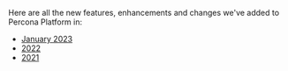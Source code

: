 Here are all the new features, enhancements and changes we've added to Percona Platform in:

- [January 2023](january-2023.md)
- [2022](2022-releases.md)
- [2021](december-2021.md)
